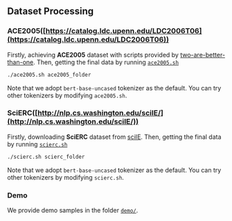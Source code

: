 ## Dataset Processing

### ACE2005([https://catalog.ldc.upenn.edu/LDC2006T06](https://catalog.ldc.upenn.edu/LDC2006T06))

Firstly, achieving **ACE2005** dataset with scripts provided by [two-are-better-than-one](https://github.com/LorrinWWW/two-are-better-than-one/tree/master/datasets).
Then, getting the final data by running [`ace2005.sh`](https://github.com/Receiling/NERE/tree/master/data/ace2005.sh)
```bash
./ace2005.sh ace2005_folder
```
Note that we adopt `bert-base-uncased` tokenizer as the default. 
You can try other tokenizers by modifying `ace2005.sh`.

### SciERC([http://nlp.cs.washington.edu/sciIE/](http://nlp.cs.washington.edu/sciIE/))

Firstly, downloading **SciERC** dataset from [sciIE](http://nlp.cs.washington.edu/sciIE/).
Then, getting the final data by running [`scierc.sh`](https://github.com/Receiling/NERE/tree/master/data/scierc.sh)
```bash
./scierc.sh scierc_folder
```
Note that we adopt `bert-base-uncased` tokenizer as the default.
You can try other tokenizers by modifying `scierc.sh`.

### Demo
We provide demo samples in the folder [`demo/`](https://github.com/Receiling/NERE/tree/master/data/demo/).